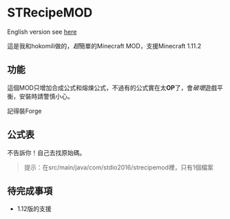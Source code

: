 # STRecipeMOD

English version see [here](https://github.com/stdio2016/STRecipe/blob/master/README_en.md)

這是我和hokomili做的，*超*簡單的Minecraft MOD，支援Minecraft 1.11.2

## 功能

這個MOD只增加合成公式和熔煉公式，不過有的公式實在太**OP**了，會*破壞*遊戲平衡，安裝時請警慎小心。

記得裝Forge

## 公式表

不告訴你！自己去找原始碼。

> 提示：在src/main/java/com/stdio2016/strecipemod裡，只有1個檔案

## 待完成事項

* 1.12版的支援
